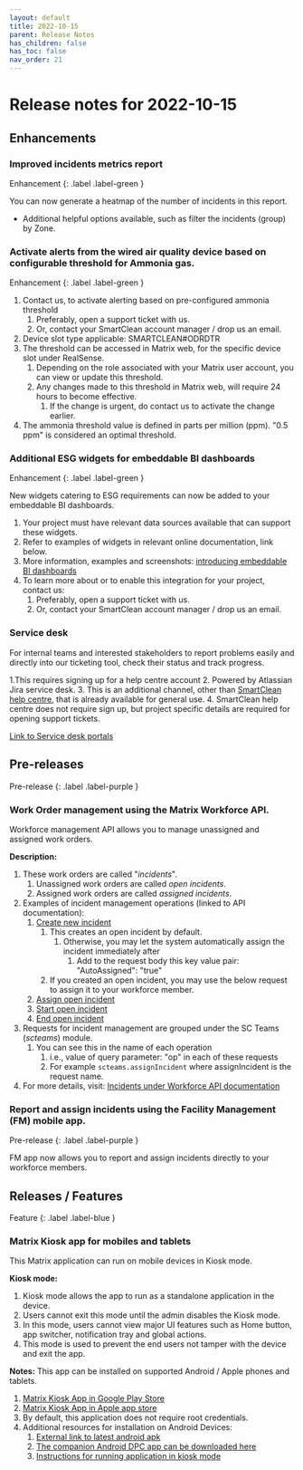 ```yaml
---
layout: default
title: 2022-10-15
parent: Release Notes
has_children: false
has_toc: false
nav_order: 21
---
```


# Release notes for 2022-10-15

## Enhancements

### Improved incidents metrics report
Enhancement
{: .label .label-green }

You can now generate a heatmap of the number of incidents in this report.
- Additional helpful options available, such as filter the incidents (group) by Zone.

### Activate alerts from the wired air quality device based on configurable threshold for Ammonia gas.
Enhancement
{: .label .label-green }

1. Contact us, to activate alerting based on pre-configured ammonia threshold
   1. Preferably, open a support ticket with us. 
   2. Or, contact your SmartClean account manager / drop us an email. 
2. Device slot type applicable: SMARTCLEAN#ODRDTR
3. The threshold can be accessed in Matrix web, for the specific device slot under RealSense.
   1. Depending on the role associated with your Matrix user account, you can view or update this threshold.
   2. Any changes made to this threshold in Matrix web, will require 24 hours to become effective.
      1. If the change is urgent, do contact us to activate the change earlier.
4. The ammonia threshold value is defined in parts per million (ppm). "0.5 ppm" is considered an optimal threshold.

### Additional ESG widgets for embeddable BI dashboards 
Enhancement
{: .label .label-green }

New widgets catering to ESG requirements can now be added to your embeddable BI dashboards.

1. Your project must have relevant data sources available that can support these widgets. 
2. Refer to examples of widgets in relevant online documentation, link below. 
3. More information, examples and screenshots: [introducing embeddable BI dashboards](https://www.docs.smartclean.io/integrations_ui.html)
4. To learn more about or to enable this integration for your project, contact us: 
   1. Preferably, open a support ticket with us. 
   2. Or, contact your SmartClean account manager / drop us an email.

### Service desk
For internal teams and interested stakeholders to report problems easily and directly into our ticketing tool, check their status and track progress.

1.This requires signing up for a help centre account 
2. Powered by Atlassian Jira service desk. 
3. This is an additional channel, other than [SmartClean help centre](help.smartclean.io), that is already available for general use. 
4. SmartClean help centre does not require sign up, but project specific details are required for opening support tickets.

[Link to Service desk portals](https://smartclean.atlassian.net/servicedesk/customer/portals) 

## Pre-releases

Pre-release
{: .label .label-purple }

### Work Order management using the Matrix Workforce API.

Workforce management API allows you to manage unassigned and assigned work orders.

**Description:**
1. These work orders are called "_incidents_".
   1. Unassigned work orders are called _open incidents_.
   2. Assigned work orders are called _assigned incidents_.
2. Examples of incident management operations (linked to API documentation):
   1. [Create new incident](https://www.apidocs.smartclean.io/workforce/incident/create-incident-without-assignee.html)
      1. This creates an open incident by default.
         1. Otherwise, you may let the system automatically assign the incident immediately after
            1. Add to the request body this key value pair: "AutoAssigned": "true"
      2. If you created an open incident, you may use the below request to assign it to your workforce member. 
   2. [Assign open incident](https://www.apidocs.smartclean.io/workforce/incident/assign-incident.html)
   3. [Start open incident](https://www.apidocs.smartclean.io/workforce/incident/start-open-incident.html)
   4. [End open incident](https://www.apidocs.smartclean.io/workforce/incident/end-open-incident.html)
3. Requests for incident management are grouped under the SC Teams (_scteams_) module.
   1. You can see this in the name of each operation 
      1. i.e., value of query parameter: "op" in each of these requests
      2. For example `scteams.assignIncident` where assignIncident is the request name.
4. For more details, visit: [Incidents under Workforce API documentation](https://www.apidocs.smartclean.io/workforce/incident/incident.html)

### Report and assign incidents using the Facility Management (FM) mobile app.
Pre-release
{: .label .label-purple }

FM app now allows you to report and assign incidents directly to your workforce members.

## Releases / Features
Feature
{: .label .label-blue }

### Matrix Kiosk app for mobiles and tablets

This Matrix application can run on mobile devices in Kiosk mode.

**Kiosk mode:**
1. Kiosk mode allows the app to run as a standalone application in the device.
2. Users cannot exit this mode until the admin disables the Kiosk mode. 
3. In this mode, users cannot view major UI features such as Home button, app switcher, notification tray and global actions. 
4. This mode is used to prevent the end users not tamper with the device and exit the app.

**Notes:**
This app can be installed on supported Android / Apple phones and tablets.
1. [Matrix Kiosk App in Google Play Store](https://play.google.com/store/apps/details?id=com.app.matrix_tablet_app)
2. [Matrix Kiosk App in Apple app store](https://apps.apple.com/sg/app/matrix-kiosk/id1631088978)
3. By default, this application does not require root credentials. 
4. Additional resources for installation on Android Devices:
   1. [External link to latest android apk](https://feedback-apks.s3.ap-southeast-1.amazonaws.com/mKioskv1.0.14%2B9-release.apk)
   2. [The companion Android DPC app can be downloaded here](https://feedback-apks.s3.ap-southeast-1.amazonaws.com/kiosk/utils/dpcV1.apk)
   3. [Instructions for running application in kiosk mode](https://feedback-apks.s3.ap-southeast-1.amazonaws.com/kiosk/docs/IN-Matrix-Kiosk-kiosk-mode_-181022-034210.pdf)
